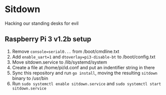 # Sitdown

Hacking our standing desks for evil

## Raspberry Pi 3 v1.2b setup

1. Remove `console=serial0...` from /boot/cmdline.txt
2. Add `enable_uart=1` and `dtoverlay=pi3-disable-bt` to /boot/config.txt
3. Move sitdown.service to /lib/systemd/system
4. Create a file at /home/pi/id.conf and put an indentifier string in there
4. Sync this repository and run `go install`, moving the resulting `sitdown` binary to /usr/bin
5. Run `sudo systemctl enable sitdown.service` and `sudo systemctl start sitdown.service`
